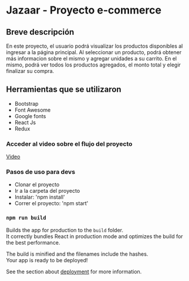 # Jazaar - Proyecto e-commerce

## Breve descripción

En este proyecto, el usuario podrá visualizar los productos disponibles al ingresar a la página principal. Al seleccionar un producto, podrá obtener más informacion sobre el mismo y agregar unidades a su carrito. En el mismo, podrá ver todos los productos agregados, el monto total y elegir finalizar su compra.

## Herramientas que se utilizaron

* Bootstrap
* Font Awesome
* Google fonts
* React Js
* Redux

### Acceder al video sobre el flujo del proyecto

[Video](https://drive.google.com/file/d/1uEG8niZhz6s7-_edN978fvVW12zy1ZK5/view?usp=sharing)

### Pasos de uso para devs

- Clonar el proyecto
- Ir a la carpeta del proyecto
- Instalar: 'npm install'
- Correr el proyecto: 'npm start'

### `npm run build`

Builds the app for production to the `build` folder.\
It correctly bundles React in production mode and optimizes the build for the best performance.

The build is minified and the filenames include the hashes.\
Your app is ready to be deployed!

See the section about [deployment](https://facebook.github.io/create-react-app/docs/deployment) for more information.
